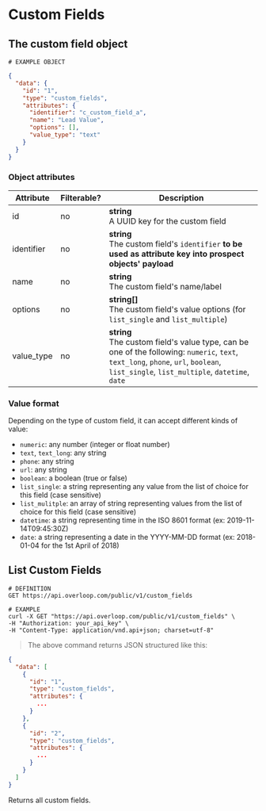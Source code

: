 # Custom Fields
## The custom field object
```
# EXAMPLE OBJECT
```

```json
{
  "data": {
    "id": "1",
    "type": "custom_fields",
    "attributes": {
      "identifier": "c_custom_field_a",
      "name": "Lead Value",
      "options": [],
      "value_type": "text"
    }
  }
}
```

### Object attributes
Attribute | Filterable? | Description
--------- | ----------- | -----------
id | no | **string** <br />A UUID key for the custom field
identifier | no | **string** <br />The custom field's `identifier` **to be used as attribute key into prospect objects' payload**
name | no | **string** <br />The custom field's name/label
options | no | **string[]** <br />The custom field's value options (for `list_single` and `list_multiple`)
value_type | no | **string** <br />The custom field's value type, can be one of the following: `numeric`, `text`, `text_long`, `phone`, `url`, `boolean`, `list_single`, `list_multiple`, `datetime`, `date`

### Value format

Depending on the type of custom field, it can accept different kinds of value:

 - `numeric`: any number (integer or float number)
 - `text`, `text_long`: any string
 - `phone`: any string
 - `url`: any string
 - `boolean`: a boolean (true or false)
 - `list_single`: a string representing any value from the list of choice for this field (case sensitive)
 - `list_mulitple`: an array of string representing values from the list of choice for this field (case sensitive)
 - `datetime`: a string representing time in the ISO 8601 format (ex: 2019-11-14T09:45:30Z)
 - `date`: a string representing a date in the YYYY-MM-DD format (ex: 2018-01-04 for the 1st April of 2018)

## List Custom Fields

```shell
# DEFINITION
GET https://api.overloop.com/public/v1/custom_fields

# EXAMPLE
curl -X GET "https://api.overloop.com/public/v1/custom_fields" \
-H "Authorization: your_api_key" \
-H "Content-Type: application/vnd.api+json; charset=utf-8"
```

> The above command returns JSON structured like this:

```json
{
  "data": [
    {
      "id": "1",
      "type": "custom_fields",
      "attributes": {
        ...
      }
    },
    {
      "id": "2",
      "type": "custom_fields",
      "attributes": {
        ...
      }
    }
  ]
}
```

Returns all custom fields.
